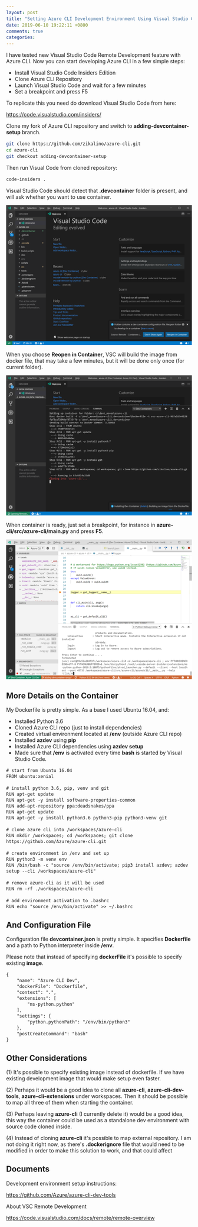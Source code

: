 ```yaml
---
layout: post
title: "Setting Azure CLI Development Environment Using Visual Studio Code Remote Development with  Containers"
date: 2019-06-10 19:22:11 +0800
comments: true
categories: 
---
```


I have tested new Visual Studio Code Remote Development feature with Azure CLI. Now you can start developing Azure CLI in a few simple steps:

- Install Visual Studio Code Insiders Edition
- Clone Azure CLI Repository
- Launch Visual Studio Code and wait for a few minutes
- Set a breakpoint and press F5

To replicate this you need do download Visual Studio Code from here:

https://code.visualstudio.com/insiders/

Clone my fork of Azure CLI repository and switch to **adding-devcontainer-setup** branch.

```bash
git clone https://github.com/zikalino/azure-cli.git
cd azure-cli
git checkout adding-devcontainer-setup
```

Then run Visual Code from cloned repository:

```bash
code-insiders .
```

Visual Studio Code should detect that **.devcontainer** folder is present, and will ask whether you want to use container.

![Reopen in Container](/images/devcontainer-reopen.png)

When you choose **Reopen in Container**, VSC will build the image from docker file, that may take a few minutes, but it will be done only once (for current folder).

![Build Container](/images/devcontainer-build.png)

When container is ready, just set a breakpoint, for instance in **azure-cli/src/azure-cli/__main__.py** and press **F5**.

![Run Container](/images/devcontainer-run.png)

## More Details on the Container

My Dockerfile is pretty simple.
As a base I used Ubuntu 16.04, and:

- Installed Python 3.6
- Cloned Azure CLI repo (just to install dependencies)
- Created virtual environment located at **/env** (outside Azure CLI repo)
- Installed **azdev** using **pip**
- Installed Azure CLI dependencies using **azdev setup**
- Made sure that **/env** is activated every time **bash** is started by Visual Studio Code.

```
# start from Ubuntu 16.04
FROM ubuntu:xenial

# install python 3.6, pip, venv and git
RUN apt-get update
RUN apt-get -y install software-properties-common
RUN add-apt-repository ppa:deadsnakes/ppa
RUN apt-get update
RUN apt-get -y install python3.6 python3-pip python3-venv git

# clone azure cli into /workspaces/azure-cli
RUN mkdir /workspaces; cd /workspaces; git clone https://github.com/Azure/azure-cli.git

# create environment in /env and set up 
RUN python3 -m venv env
RUN /bin/bash -c "source /env/bin/activate; pip3 install azdev; azdev setup --cli /workspaces/azure-cli" 

# remove azure-cli as it will be used 
RUN rm -rf ./workspaces/azure-cli

# add environment activation to .bashrc
RUN echo "source /env/bin/activate" >> ~/.bashrc
```

## And Configuration File

Configuration file **devcontainer.json** is pretty simple. It specifies **Dockerfile** and a path to Python interpreter inside **/env**.

Please note that instead of specifying **dockerFile** it's possible to specify existing **image**.

```
{
	"name": "Azure CLI Dev",
	"dockerFile": "Dockerfile",
	"context": ".",
	"extensions": [
		"ms-python.python"
	],
	"settings": {
		"python.pythonPath": "/env/bin/python3"
	},
	"postCreateCommand": "bash"
}
```


## Other Considerations

(1) It's possible to specify existing image instead of dockerfile. If we have existing development image that would make setup even faster.

(2) Perhaps it would be a good idea to clone all **azure-cli**, **azure-cli-dev-tools**, **azure-cli-extensions** under workspaces. Then it should be possible to map all three of them when starting the container.

(3) Perhaps leaving **azure-cli** (I currently delete it) would be a good idea, this way the container could be used as a standalone dev environment with source code cloned inside.

(4) Instead of cloning **azure-cli** it's possible to map external repository. I am not doing it right now, as there's **.dockerignore** file that would need to be modified in order to make this solution to work, and that could affect

## Documents

Development environment setup instructions:

https://github.com/Azure/azure-cli-dev-tools

About VSC Remote Development

https://code.visualstudio.com/docs/remote/remote-overview
